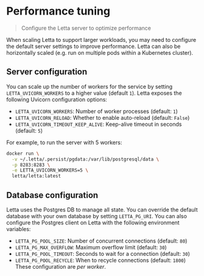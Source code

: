 # Performance tuning

> Configure the Letta server to optimize performance

When scaling Letta to support larger workloads, you may need to configure the default server settings to improve performance. Letta can also be horizontally scaled (e.g. run on multiple pods within a Kubernetes cluster).

## Server configuration

You can scale up the number of workers for the service by setting `LETTA_UVICORN_WORKERS` to a higher value (default `1`). Letta exposes the following Uvicorn configuration options:

* `LETTA_UVICORN_WORKERS`: Number of worker processes (default: `1`)
* `LETTA_UVICORN_RELOAD`: Whether to enable auto-reload (default: `False`)
* `LETTA_UVICORN_TIMEOUT_KEEP_ALIVE`: Keep-alive timeout in seconds (default: `5`)

For example, to run the server with 5 workers:

```sh
docker run \
  -v ~/.letta/.persist/pgdata:/var/lib/postgresql/data \
  -p 8283:8283 \
  -e LETTA_UVICORN_WORKERS=5 \
  letta/letta:latest
```

## Database configuration

Letta uses the Postgres DB to manage all state. You can override the default database with your own database by setting `LETTA_PG_URI`. You can also configure the Postgres client on Letta with the following environment variables:

* `LETTA_PG_POOL_SIZE`: Number of concurrent connections (default: `80`)
* `LETTA_PG_MAX_OVERFLOW`: Maximum overflow limit (default: `30`)
* `LETTA_PG_POOL_TIMEOUT`: Seconds to wait for a connection (default: `30`)
* `LETTA_PG_POOL_RECYCLE`: When to recycle connections (default: `1800`)
  These configuration are *per worker*.
